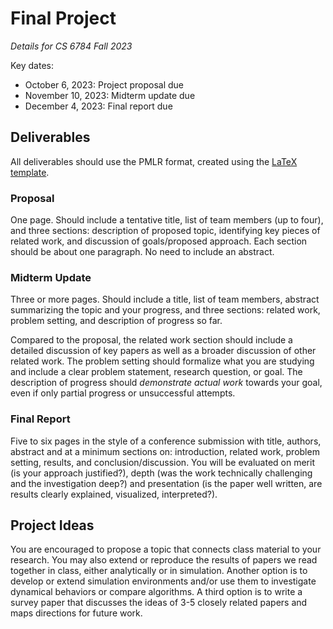# Final Project
*Details for CS 6784 Fall 2023*

Key dates:
- October 6, 2023: Project proposal due
- November 10, 2023: Midterm update due
- December 4, 2023: Final report due

## Deliverables
All deliverables should use the PMLR format, created using the [LaTeX template](https://www.overleaf.com/read/fkdrmrfwgcfj). 
### Proposal
One page. Should include a tentative title, list of team members (up to four), and three sections: description of proposed topic, identifying key pieces of related work, and discussion of goals/proposed approach. Each section should be about one paragraph. No need to include an abstract.
### Midterm Update
Three or more pages. Should include a title, list of team members, abstract summarizing the topic and your progress, and three sections: related work, problem setting, and description of progress so far. 

Compared to the proposal, the related work section should include a detailed discussion of key papers as well as a broader discussion of other related work. The problem setting should formalize what you are studying and include a clear problem statement, research question, or goal. The description of progress should *demonstrate actual work* towards your goal, even if only partial progress or unsuccessful attempts. 
### Final Report
Five to six pages in the style of a conference submission with title, authors, abstract and at a minimum sections on: introduction, related work, problem setting, results, and conclusion/discussion. You will be evaluated on merit (is your approach justified?), depth (was the work technically challenging and the investigation deep?) and presentation (is the paper well written, are results clearly explained, visualized, interpreted?).
## Project Ideas
You are encouraged to propose a topic that connects class material to your research. You may also extend or reproduce the results of papers we read together in class, either analytically or in simulation. Another option is to develop or extend simulation environments and/or use them to investigate dynamical behaviors or compare algorithms. A third option is to write a survey paper that discusses the ideas of 3-5 closely related papers and maps directions for future work.

